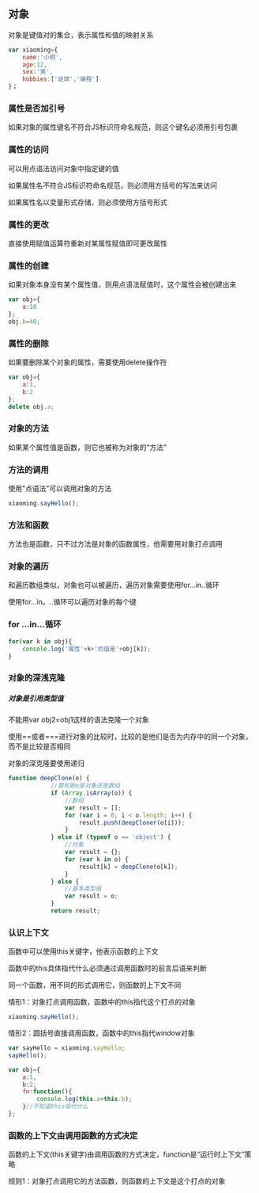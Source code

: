 ## 对象

对象是键值对的集合，表示属性和值的映射关系

```js
var xiaoming={
    name:'小明',
    age:12,
    sex:'男',
    hobbies:['足球','编程']
}；
```

### 属性是否加引号

如果对象的属性键名不符合JS标识符命名规范，则这个键名必须用引号包裹

### 属性的访问

可以用点语法访问对象中指定键的值 

如果属性名不符合JS标识符命名规范，则必须用方括号的写法来访问

如果属性名以变量形式存储，则必须使用方括号形式 

### 属性的更改

直接使用赋值运算符重新对某属性赋值即可更改属性

### 属性的创建

如果对象本身没有某个属性值，则用点语法赋值时，这个属性会被创建出来

```js
var obj={
    a:10
};
obj.b=40;
```

### 属性的删除

如果要删除某个对象的属性，需要使用delete操作符

```js
var obj={
    a:1,
    b:2
};
delete obj.a;
```

### 对象的方法

如果某个属性值是函数，则它也被称为对象的“方法”

### 方法的调用

使用"点语法"可以调用对象的方法

```js
xiaoming.sayHello();
```

### 方法和函数

方法也是函数，只不过方法是对象的函数属性，他需要用对象打点调用

### 对象的遍历

和遍历数组类似，对象也可以被遍历，遍历对象需要使用for...in..循环

使用for...in。..循环可以遍历对象的每个键

### for ...in...循环

```js
for(var k in obj){
    console.log('属性'+k+'的值是'+obj[k]);
}
```

### 对象的深浅克隆

##### 对象是引用类型值

不能用var obj2=obj1这样的语法克隆一个对象

使用==或者===进行对象的比较时，比较的是他们是否为内存中的同一个对象，而不是比较是否相同

对象的深克隆要使用递归

```js
function deepClone(o) {
            //要判断o是对象还是数组
            if (Array.isArray(o)) {
                //数组
                var result = [];
                for (var i = 0; i < o.length; i++) {
                    result.push(deepCloner(o[i]));
                }
            } else if (typeof o == 'object') {
                //对象
                var result = {};
                for (var k in o) {
                    result[k] = deepClone(o[k]);
                }
            } else {
                //基本类型值
                var result = o;
            }
            return result;
```

### 认识上下文

函数中可以使用this关键字，他表示函数的上下文

函数中的this具体指代什么必须通过调用函数时的前言后语来判断

同一个函数，用不同的形式调用它，则函数的上下文不同

情形1：对象打点调用函数，函数中的this指代这个打点的对象

```js
xiaoming.sayHello();
```

情形2：圆括号直接调用函数，函数中的this指代window对象

```js
var sayHello = xiaoming.sayHello;
sayHello();
```

```js
var obj={
    a:1,
    b:2;
    fn:function(){
        console.log(this.a+this.b);
    }//不知道this指代什么
};
```

### 函数的上下文由调用函数的方式决定

函数的上下文(this关键字)由调用函数的方式决定，function是“运行时上下文”策略

规则1：对象打点调用它的方法函数，则函数的上下文是这个打点的对象 